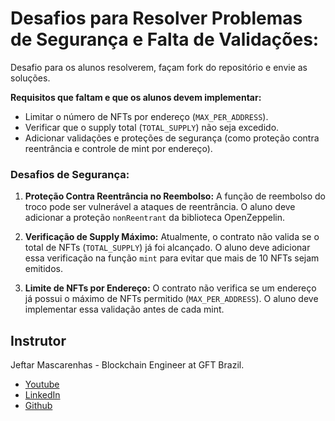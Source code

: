 # Desafios para Resolver Problemas de Segurança e Falta de Validações:
Desafio para os alunos resolverem, façam fork do repositório e envie as soluções.

**Requisitos que faltam e que os alunos devem implementar:**
- Limitar o número de NFTs por endereço (`MAX_PER_ADDRESS`).
- Verificar que o supply total (`TOTAL_SUPPLY`) não seja excedido.
- Adicionar validações e proteções de segurança (como proteção contra reentrância e controle de mint por endereço).

### Desafios de Segurança:
1. **Proteção Contra Reentrância no Reembolso:** A função de reembolso do troco pode ser vulnerável a ataques de reentrância. O aluno deve adicionar a proteção `nonReentrant` da biblioteca OpenZeppelin.
   
2. **Verificação de Supply Máximo:** Atualmente, o contrato não valida se o total de NFTs (`TOTAL_SUPPLY`) já foi alcançado. O aluno deve adicionar essa verificação na função `mint` para evitar que mais de 10 NFTs sejam emitidos.

3. **Limite de NFTs por Endereço:** O contrato não verifica se um endereço já possui o máximo de NFTs permitido (`MAX_PER_ADDRESS`). O aluno deve implementar essa validação antes de cada mint.

## Instrutor
Jeftar Mascarenhas - Blockchain Engineer at GFT Brazil.
- [Youtube](https://www.youtube.com/@nftchoose)
- [LinkedIn](https://www.linkedin.com/in/jeftar.macarenhas)
- [Github](https://github.com/jeftarmascarenhas)

